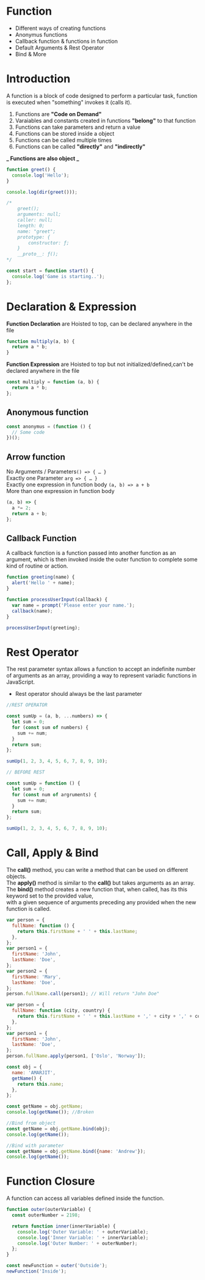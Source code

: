 # Function
- Different ways of creating functions
- Anonymus functions
- Callback function & functions in function
- Default Arguments & Rest Operator
- Bind & More

# Introduction

A function is a block of code designed to perform a particular task, function is executed when "something" invokes it (calls it).

1. Functions are **"Code on Demand"**<br/>
2. Varaiables and constants created in functions **"belong"** to that function<br/>
3. Functions can take parameters and return a value<br/>
4. Functions can be stored inside a object<br/>
5. Functions can be called multiple times<br/>
6. Functions can be called **"directly"** and **"indirectly"**<br/>

**_ Functions are also object _**

```js title="Function"
function greet() {
  console.log('Hello');
}

console.log(dir(greet()));

/*
    greet();
    arguments: null;
    caller: null;
    length: 0;
    name: "greet";
    prototype: {
        constructor: ƒ;
    }
    __proto__: ƒ();
*/
```

```js title="Functions can also be stored in varaible"
const start = function start() {
  console.log('Game is starting..');
};
```

# Declaration & Expression

**Function Declaration** are Hoisted to top, can be declared anywhere in the file

```js title="Declaration"
function multiply(a, b) {
  return a * b;
}
```

**Function Expression** are Hoisted to top but not initialized/defined,can't be declared anywhere in the file

```js title="Expression"
const multiply = function (a, b) {
  return a * b;
};
```

## Anonymous function

```js title="Anonymus function"
const anonymus = (function () {
  // Some code
})();
```

## Arrow function

No Arguments / Parameters`() => { … }`<br/> Exactly one Parameter `arg => { … }`<br/> Exactly one expression in function body `(a, b) => a + b`<br/> More than one expression in function body<br/>

```js title="Arrow function"
(a, b) => {
  a *= 2;
  return a + b;
};
```

## Callback Function

A callback function is a function passed into another function as an argument, which is then invoked inside the outer function to complete some kind of routine or action.

```js title="Callback Function"
function greeting(name) {
  alert('Hello ' + name);
}

function processUserInput(callback) {
  var name = prompt('Please enter your name.');
  callback(name);
}

processUserInput(greeting);
```

# Rest Operator

The rest parameter syntax allows a function to accept an indefinite number of arguments as an array, providing a way to represent variadic functions in JavaScript.

- Rest operator should always be the last parameter

```js title="Rest Operator"
//REST OPERATOR

const sumUp = (a, b, ...numbers) => {
  let sum = 0;
  for (const sum of numbers) {
    sum += num;
  }
  return sum;
};

sumUp(1, 2, 3, 4, 5, 6, 7, 8, 9, 10);
```

```js
// BEFORE REST

const sumUp = function () {
  let sum = 0;
  for (const num of argruments) {
    sum += num;
  }
  return sum;
};

sumUp(1, 2, 3, 4, 5, 6, 7, 8, 9, 10);
```

# Call, Apply & Bind

The **call()** method, you can write a method that can be used on different objects.<br/> The **apply()** method is similar to the **call()** but takes arguments as an array.<br/> The **bind()** method creates a new function that, when called, has its this keyword set to the provided value,<br/> with a given sequence of arguments preceding any provided when the new function is called.

```js title="Call"
var person = {
  fullName: function () {
    return this.firstName + ' ' + this.lastName;
  },
};
var person1 = {
  firstName: 'John',
  lastName: 'Doe',
};
var person2 = {
  firstName: 'Mary',
  lastName: 'Doe',
};
person.fullName.call(person1); // Will return "John Doe"
```

```js title="Apply"
var person = {
  fullName: function (city, country) {
    return this.firstName + ' ' + this.lastName + ',' + city + ',' + country;
  },
};
var person1 = {
  firstName: 'John',
  lastName: 'Doe',
};
person.fullName.apply(person1, ['Oslo', 'Norway']);
```

```js title="Bind"
const obj = {
  name: 'AMARJIT',
  getName() {
    return this.name;
  },
};

const getName = obj.getName;
console.log(getName()); //Broken

//Bind from object
const getName = obj.getName.bind(obj);
console.log(getName());

//Bind with parameter
const getName = obj.getName.bind({name: 'Andrew'});
console.log(getName());
```

# Function Closure

A function can access all variables defined inside the function.

```js title="Function Closure"
function outer(outerVariable) {
  const outerNumber = 2198;

  return function inner(innerVariable) {
    console.log('Outer Variable: ' + outerVariable);
    console.log('Inner Variable: ' + innerVariable);
    console.log('Outer Number: ' + outerNumber);
  };
}

const newFunction = outer('Outside');
newFunction('Inside');
```
